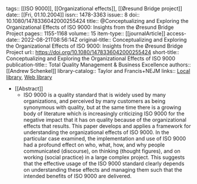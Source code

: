 tags:: [[ISO 9000]], [[Organizational effects]], [[Øresund Bridge project]]
date:: [[Fri, 01.10.2004]]
issn:: 1478-3363
issue:: 8
doi:: 10.1080/1478336042000255424
title:: @Conceptualizing and Exploring the Organizational Effects of ISO 9000: Insights from the Øresund Bridge Project
pages:: 1155-1168
volume:: 15
item-type:: [[journalArticle]]
access-date:: 2022-08-21T08:56:14Z
original-title:: Conceptualizing and Exploring the Organizational Effects of ISO 9000: Insights from the Øresund Bridge Project
url:: https://doi.org/10.1080/1478336042000255424
short-title:: Conceptualizing and Exploring the Organizational Effects of ISO 9000
publication-title:: Total Quality Management & Business Excellence
authors:: [[Andrew Schenkel]]
library-catalog:: Taylor and Francis+NEJM
links:: [Local library](zotero://select/library/items/ETFW3VLC), [Web library](https://www.zotero.org/users/6520516/items/ETFW3VLC)

- [[Abstract]]
	- ISO 9000 is a quality standard that is widely used by many organizations, and perceived by many customers as being synonymous with quality, but at the same time there is a growing body of literature which is increasingly criticizing ISO 9000 for the negative impact that it has on quality because of the organizational effects that results. This paper develops and applies a framework for understanding the organizational effects of ISO 9000. In the particular case examined, the implementation and use of ISO 9000 had a profound effect on who, what, how, and why people communicated (discourse), on thinking (thought figures), and on working (social practice) in a large complex project. This suggests that the effective usage of the ISO 9000 standard clearly depends on understanding these effects and managing them such that the intended benefits of ISO 9000 are delivered.